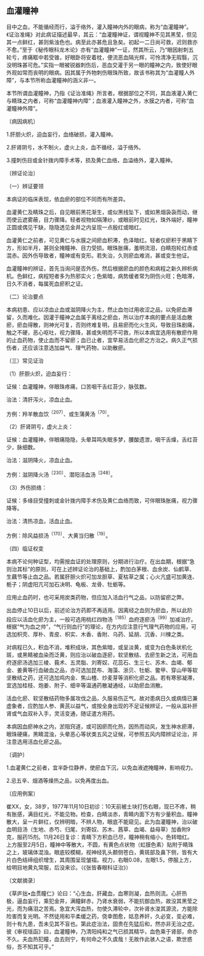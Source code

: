## 血灌瞳神

目中之血，不能循经而行，溢于络外，灌入瞳神内外的眼病，称为“血灌瞳神”。《证治准绳》对此病证描述最早，其云：“血灌瞳神证，谓视瞳神不见其黑莹，但见其一点鲜红，甚则紫浊色也。病至此亦甚危且急矣。初起一二日尚可救，迟则救亦不愈。”至于《秘传眼科龙木论》亦有“血灌瞳神”一证，然其所云，乃“眼因射刺五轮亏，疼痛眶中若受锥，好眼卧将安着枕，便流恶血隔光辉，可怜清净无瑕翳，沉没明珠甚可危。”实指一眼被锐器刺伤后，恶血交灌于另一眼的瞳神之内，致使好眼外观如常而丧明的眼病。因其属于外物刺伤眼珠所致，故该书称其为“血灌瞳人外障”，与本节所称血灌瞳神的涵义非一。

本节所谓血灌瞳神，乃指《证治准绳》所言者。根据部位之不同，其血液灌入黄仁与睛珠之内者，可称“血灌瞳神内障”；血液灌入瞳神之外，水膜之内者，可称“血灌瞳神外障”。

〔病因病机〕

1.肝胆火炽，迫血妄行，血络破损，灌入瞳神。

2.肝肾阴亏，水不制火，虚火上炎，血不循经，溢于络外。

3.撞刺伤目或金针拨内障手术等，损及黄仁血络，血溢络外，灌入瞳神。

〔辨证论治〕

（一）辨证要领

本病证的临床表现，依血瘀的部位不同而有所差异。

血灌黄仁及睛珠之后，自见眼前黑花渐生，或似黑线坠下，或如黑烟袅袅而动，继而使云遮雾蔽，目力骤降。轻者视物如隔薄纱，或眼前时见红光，珠外端好，瞳神正圆或偶见干缺，隐隐透见金井之内呈现一点殷红或暗红。

血灌黄仁之前者，可见黄仁与水膜之间瘀血积滞，色泽暗红。轻者仅瘀积于黑睛下方，形如半月，甚则全掩瞳神、目力受损。眼珠胀痛，羞明流泪，白睛抱轮红赤或混赤。因外伤导致者，瞳神或有变形。若失治，久则瘀血难消，甚或变生他证。

血灌瞳神的辨证，首先当询问是否外伤，然后根据瘀血的颜色和病程之新久辨析病机。色鲜红，病程短者多为热邪实火；色紫暗，病势缓者常为阴伤火旺；色暗滞，日久不消者，每属死血瘀积之证。

（二）论治要点

本病初患、应以凉血止血或滋阴降火为主，然止血勿过用收涩之品，以免瘀血滞留，久而难化。因灌于瞳神之血属于离经之瘀血，所以治疗本病的要点是活血散瘀，瘀血得散，则神光可复，否则终难复明，且易瘀而化火生风，导致目珠剧痛，触之不硬，恶心呕吐，视力骤降，甚或失明而不可救，所以本病宜选用有散瘀作用的止血药物，使止血而不留瘀；血已止者，宜早易活血化瘀之方治之。病久正气损伤者，还应该注意选加益气、理气药物，以助散瘀。

（三）常见证治

（1）肝胆火炽，迫血妄行：

证候：血灌瞳神，伴眼珠疼痛，口苦咽干舌红苔少，脉弦数。

治法：清肝泻火，凉血止血。

方例：羚羊散血饮<sup>〔207〕</sup>、或生蒲黄汤<sup>〔70〕</sup>。

（2）肝肾阴亏，虚火上炎：

证候：血灌瞳神，伴眼痛隐隐，头晕耳鸣失眠多梦，腰酸遗泄，咽干舌燥，舌红苔少，脉细数。

治法：滋阴降火，凉血止血。

方例：滋阴降火汤<sup>〔230〕</sup>、潜阳活血汤<sup>〔248〕</sup>。

（3）外伤损络：

证候：多缘目受撞刺或金针拨内障手术伤及黄仁血络而致，可伴眼珠胀痛，视力骤降等。

治法：清热凉血，活血止血。

方例：除风益损汤<sup>〔170〕</sup>、大黄当归散<sup>〔19〕</sup>。

（四）临证权变

本病不论何种证型，均需按血证的处理原则，分期进行治疗。在出血期，根据“急则治其标”的原则，可在上述辨证论治的基础上，酌加白茅根、血余炭、仙鹤草、生藕节等止血之品。若属肝胆火炽可加龙胆草、夏枯草之属；心火亢盛可加黄连、栀子；阴虚阳亢可加石决明、龟板、龙骨、牡蛎等。

应用止血药时，也可采用炭类药物，但应加入活血行气之品，以防留瘀之弊。

出血停止10日以后，前述论治方药即不再适用。因离经之血则为瘀血，所以此阶段应以活血化瘀为主，一般可选用桃红四物汤<sup>〔185〕</sup>血府逐瘀汤<sup>〔99〕</sup>加减治疗。根据“气为血之帅”，“气行则血行”的理论，在方内应注意行气理气药物的应用，可选加枳壳、厚朴、青皮、枳实、木香、香附、乌药、延胡、沉香、川楝之类。

对病程已久，积血不消，堆积成块，其色紫暗，或呈淡黄，或变为白色条状机化斑，或黑睛被血染而泛黄，则应治以破血逐瘀，软坚散结、去瘀生新之法，可用血府逐瘀汤选加三棱、莪术、五灵脂、刘寄奴、花蕊石、生三七、苏木、血竭、郁金、姜黄等行血破血之品，亦可选加昆布、海藻、浙贝、牡蛎、鳖甲、穿山甲等软坚散结之药，还可选加鸡内金、焦山楂、炒麦芽等消积化瘀之品。若有寒邪凝滞，宜选加桂枝、炮姜、附子、细辛等温通药散凝通经，以助瘀血消散。

活血化瘀、软坚散结药物多属攻伐之品，久服易伤正气。故对患病日久或病情已兼虚象者，应酌加人参、黄芪以益气，或按全身出现的不足证候辨证，一般从滋补肝肾或气血双补入手，灵活变通，随证遣方用药。

本病因血瘀神水之内，淤阻窍道，或可因瘀而化热，因热而动风，发生神水瘀滞，眼珠硬痛，黑睛混浊，头晕恶心等状类五风之证候，可参照五风内障辨证论治，并注意选用活血化瘀之品。

〔调护〕

1.血灌黄仁之前者，宜半卧位静养，使瘀血下沉，以免血液遮掩瞳神，影响视力。

2.忌五辛、烟酒等燥热之品，以免再度出血。

〔应用例案〕

崔XX，女，38岁，1977年11月10日初诊：10天前被土块打伤右眼，现已不疼，稍有胀感，满目红光，不能见物。检查，白睛淡赤，青睛内面下方有少量积血，瞳神散大，呈一片鲜红，仅辨明暗，不辨人物，眼底不能窥见。此为血灌瞳神，治以破血明目汤（生地、赤芍、归尾、刘寄奴、苏木、茜草、血竭、益母草）加香附9克，服药15剂。11月26日复诊：青睛下方积血已尽，瞳神稍有缩小，色转暗红。上方服至2月5日，瞳神中等散大，不圆，有黄色点状物（虹膜色素）贴附于睛珠之上，玻璃体混浊。眼底较模糊，视神经乳头颞侧苍白，黄斑部及鼻下侧，皆有大片白色结缔组织增生，其周围呈现皱褶。视力，右眼0.08，左眼1.5，停服上方，给明目地黄丸常服，后没来诊。（《张皆春眼科证治》）

〔文献摘录〕

《草庐拙•血贯瞳仁》论曰：“心生血，肝藏血，血寒则凝，血热则流。心肝热极，逼血妄行，乘犯金井，满瞳鲜赤，乃肾水衰弱，不能抗御血热，故没其黑莹之光，而为痛泪之苦焉。急宜大泻血热，勿使久滞轮中，次补肾水浚其源流，方能除险害而复光明。不然徒用和平柔缓之药，侥幸图愈，姑息养奸，久必变，变必难，则十有九患，吾未见其不盲也。第此症治法，固贵在先猛后和，然亦非无治之症。彼《审视瑶函》曰，血灌瞳神，乃清阳纯和之气已损其精华，血色乘于肾部，命亦不久。夫血热犯瞳，血去则宁，有何命之不久虞哉！无故作此骇人之语，欺世惑俗，吾不知其可乎。”

